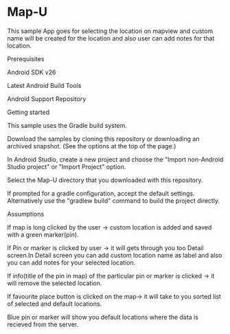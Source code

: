 # Map-U
This sample App goes for selecting the location on mapview and custom name will be created for the location and also user can add notes for that location.

Prerequisites

Android SDK v26

Latest Android Build Tools

Android Support Repository

Getting started

This sample uses the Gradle build system.

Download the samples by cloning this repository or downloading an archived snapshot. (See the options at the top of the page.)

In Android Studio, create a new project and choose the "Import non-Android Studio project" or "Import Project" option.

Select the Map-U directory that you downloaded with this repository.

If prompted for a gradle configuration, accept the default settings. Alternatively use the "gradlew build" command to build the project directly.

Assumptions

If map is long clicked by the user -> custom location is added and saved with a green marker(pin).

If Pin or marker is clicked by user -> it will gets through you too Detail screen.In Detail screen you can add custom location name as label and also you can add notes for your selected location.

If info(title of the pin in map) of the particular pin or marker is clicked -> it will remove the selected location.

If favourite place button is clicked on the map-> it will take to you sorted list of selected and default locations.

Blue pin or marker will show you default locations where the data is recieved from the server.


